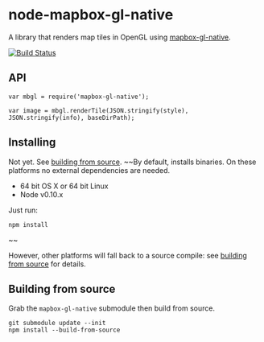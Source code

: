 # node-mapbox-gl-native

A library that renders map tiles in OpenGL using [mapbox-gl-native](https://github.com/mapbox/mapbox-gl-native).

[![Build Status](https://api.travis-ci.com/mapbox/node-mapbox-gl-native.svg?token=Phdq58g7NsfstW6gyeYW)](https://magnum.travis-ci.com/mapbox/node-mapbox-gl-native)

## API
```
var mbgl = require('mapbox-gl-native');

var image = mbgl.renderTile(JSON.stringify(style), JSON.stringify(info), baseDirPath);
```

## Installing

Not yet. See [building from source](#building-from-source).
~~By default, installs binaries. On these platforms no external dependencies are needed.

- 64 bit OS X or 64 bit Linux
- Node v0.10.x

Just run:

```
npm install
```
~~

However, other platforms will fall back to a source compile: see [building from source](#building-from-source) for details.

## Building from source
Grab the `mapbox-gl-native` submodule then build from source.

```
git submodule update --init
npm install --build-from-source
```

